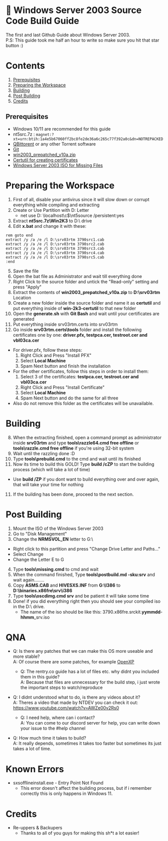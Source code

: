 <!-- Made with ❤️ by yungDoom -->

<h1 align="left"> 📜 Windows Server 2003 Source Code Build Guide </h1>

The first and last Github Guide about Windows Server 2003.<br>
P.S: This guide took me half an hour to write so make sure you hit that star button :)

# Contents
1. [Prerequisites](#prerequisites)
2. [Preparing the Workspace](#preparing-the-workspace)
3. [Building](#building)
4. [Post Building](#post-building)
5. [Credits](#credits)

## Prerequisites
- Windows 10/11 are recommended for this guide
- nt5src.7z : ``magnet:?xt=urn:btih:1a4e5b67060ff2bc8fe2de36a6c265c77f392a0c&dn=NOTREPACKED``
- [QBittorent](https://www.qbittorrent.org/download) or any other Torrent software
- [Git](https://git-scm.com/downloads)
- [win2003_prepatched_v10a.zip](/win2003_prepatched_v10a.zip)
- [Certutil for creating certificates](https://github.com/P0L3NARUBA/win-2k3-certutil)
- [Windows Server 2003 ISO for Missing Files](https://archive.org/details/en_windows_server_2003_standard)

# Preparing the Workspace
1. First of all, disable your antivirus since it will slow down or corrupt everything while compiling and extracting
2. Create or Use Partition with D: Letter
   - net use D: \\localhost\c$\nt5source /persistent:yes
3. Extract **nt5src.7z\Win2K3** to D:\ drive
4. Edit **x.bat** and change it with these:
```
rem goto end
extract /y /a /e /l D:\srv03rtm 3790src1.cab
extract /y /a /e /l D:\srv03rtm 3790src2.cab
extract /y /a /e /l D:\srv03rtm 3790src3.cab
extract /y /a /e /l D:\srv03rtm 3790src4.cab
extract /y /a /e /l D:\srv03rtm 3790src5.cab
:end
```
5. Save the file
6. Open the bat file as Administrator and wait till everything done
7. Right Click to the source folder and untick the "Read-only" setting and press "Apply"
8. Extract the contents of **win2003_prepatched_v10a.zip** to **D:\srv03rtm** Location
9. Create a new folder inside the source folder and name it as **certutil** and put everything inside of **win-2k3-certutil** to that new folder
10. Open the **generate.sh** with **Git Bash** and wait until your certificates are generated
11. Put everything inside srv03rtm.certs into srv03rtm
12. Go inside **srv03rtm.certs\tools** folder and install the following certificates one by one: **driver.pfx, testpca.cer, testroot.cer and vbl03ca.cer**
   - For driver.pfx, follow these steps:
      1. Right Click and Press "Install PFX"
      2. Select **Local Machine**
      3. Spam Next button and finish the installation
   - For the other certificates, follow this steps in order to install them:
      1. Select 3 of the certificates: **testpca.cer, testroot.cer and vbl03ca.cer**
      2. Right Click and Press "Install Certificate"
      3. Select **Local Machine**
      3. Spam Next button and do the same for all three
   - Also do not remove this folder as the certificates will be unavailable.

# Building
8. When the extracting finished, open a command prompt as administrator inside **srv03rtm** and type **tools\razzle64.cmd free offline** or **tools\razzle.cmd free offline** if you're using 32-bit system
9. Wait until the razzling done :D
10. Type **tools\prebuild.cmd** to the cmd and wait until its finished
11. Now its time to build this GOLD! Type **build /cZP** to start the building process (which will take a lot of time)
   - Use **build /ZP** if you dont want to build everything over and over again, that will take your time for nothing
11. If the building has been done, proceed to the next section.

# Post Building
1. Mount the ISO of the Windows Server 2003
2. Go to "Disk Management"
3. Change the **NRMSVOL_EN** letter to G:\
  - Right click to this partition and press "Change Drive Letter and Paths..."
  - Select Change
  - Change the Letter E to G
4. Type **tools\missing.cmd** to cmd and wait
5. When the command finished, Type **tools\postbuild.md -sku:srv** and wait again........
6. Copy **ASMS.CAB** and **HIVESXS.INF** from **G:\I386** to **D:\binaries.x86fre\srv\i386**
7. Type **tools\oscdimg.cmd srv** and be patient it will take some time
8. Done! if you did everything right then you should see your compiled iso in the D:\ drive.
   - The name of the iso should be like this: 3790.x86fre.srckit.**yymmdd**-**hhmm**_srv.iso

 # QNA

 * Q: Is there any patches that we can make this OS more useable and more stable?<br>
  A: Of course there are some patches, for example [OpenXP](https://download.theopenxp.org/)

   * Q: The rentry.co guide has a lot of files etc. why didnt you included them in this guide?<br>
     A: Because that files are unnecessary for the build step, i just wrote the important steps to watch/reproduce

* Q: I didnt understood what to do, is there any videos about it?<br>
  A: Theres a video that made by NTDEV you can check it out: https://www.youtube.com/watch?v=AWZe00v2Rs0

   * Q: I need help, where can i contact?<br>
     A: You can come to our discord server for help, you can write down your issue to the #help channel

* Q: How much time it takes to build?<br>
  A: It really depends, sometimes it takes too faster but sometimes its just takes a lot of time.

# Known Errors

* sxsofflineinstall.exe - Entry Point Not Found
  * This error doesn't affect the building process, but if i remember correctly this is only happens in Windows 11.

# Credits

- Re-uppers & Backupers
  - Thanks to all of you guys for making this sh*t a lot easier!

<!-- Made with ❤️ by yungDoom -->
